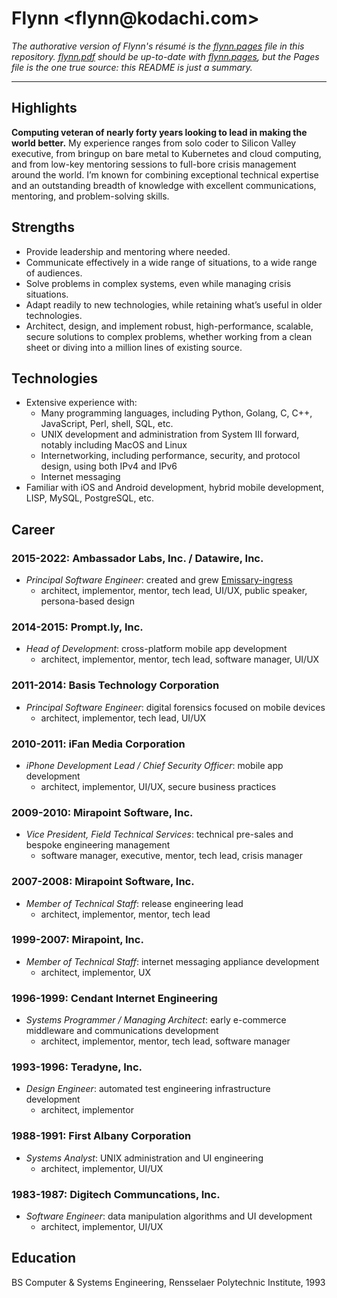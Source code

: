 Flynn &lt;flynn&#x040;kodachi.com&gt;
====================================

_The authorative version of Flynn's résumé is the [flynn.pages] file in
this repository. [flynn.pdf] should be up-to-date with [flynn.pages], but the
Pages file is the one true source: this README is just a summary._

[flynn.pages]: https://github.com/kflynn/resume/blob/main/flynn.pages
[flynn.pdf]: https://github.com/kflynn/resume/blob/main/flynn.pdf

-----------------------------------------------------------------------------

## Highlights

**Computing veteran of nearly forty years looking to lead in making the world better.**
My experience ranges from solo coder to Silicon Valley executive, from bringup on bare metal to Kubernetes and cloud computing, and from low-key mentoring sessions to full-bore crisis management around the world. I’m known for combining exceptional technical expertise and an outstanding breadth of knowledge with excellent communications, mentoring, and problem-solving skills.

## Strengths

- Provide leadership and mentoring where needed.
- Communicate effectively in a wide range of situations, to a wide range of audiences.
- Solve problems in complex systems, even while managing crisis situations.
- Adapt readily to new technologies, while retaining what’s useful in older technologies.
- Architect, design, and implement robust, high-performance, scalable, secure solutions to complex problems, whether working from a clean sheet or diving into a million lines of existing source.

## Technologies

- Extensive experience with:
   - Many programming languages, including Python, Golang, C, C++, JavaScript, Perl, shell, SQL, etc.
   - UNIX development and administration from System III forward, notably including MacOS and Linux
   - Internetworking, including performance, security, and protocol design, using both IPv4 and IPv6
   - Internet messaging
- Familiar with iOS and Android development, hybrid mobile development, LISP, MySQL, PostgreSQL, etc.

## Career

### **2015-2022: Ambassador Labs, Inc. / Datawire, Inc.**
- *Principal Software Engineer*: created and grew [Emissary-ingress](https://github.com/emissary-ingress/emissary)
   - architect, implementor, mentor, tech lead, UI/UX, public speaker, persona-based design

### **2014-2015: Prompt.ly, Inc.**
- *Head of Development*: cross-platform mobile app development
   - architect, implementor, mentor, tech lead, software manager, UI/UX

### **2011-2014: Basis Technology Corporation**
- *Principal Software Engineer*: digital forensics focused on mobile devices
   - architect, implementor, tech lead, UI/UX

### **2010-2011: iFan Media Corporation**
- *iPhone Development Lead / Chief Security Officer*: mobile app development
  - architect, implementor, UI/UX, secure business practices

### **2009-2010: Mirapoint Software, Inc.**
- *Vice President, Field Technical Services*: technical pre-sales and bespoke engineering management
   - software manager, executive, mentor, tech lead, crisis manager

### **2007-2008: Mirapoint Software, Inc.**
- *Member of Technical Staff*: release engineering lead
   - architect, implementor, mentor, tech lead

### **1999-2007: Mirapoint, Inc.**
- *Member of Technical Staff*: internet messaging appliance development
   - architect, implementor, UX

### **1996-1999: Cendant Internet Engineering**
- *Systems Programmer / Managing Architect*: early e-commerce middleware and communications development
   - architect, implementor, mentor, tech lead, software manager

### **1993-1996: Teradyne, Inc.**
- *Design Engineer*: automated test engineering infrastructure development
   - architect, implementor

### **1988-1991: First Albany Corporation**
- *Systems Analyst*: UNIX administration and UI engineering
   - architect, implementor, UI/UX

### **1983-1987: Digitech Communcations, Inc.**
- *Software Engineer*: data manipulation algorithms and UI development
   - architect, implementor, UI/UX

## Education
BS Computer & Systems Engineering, Rensselaer Polytechnic Institute, 1993
